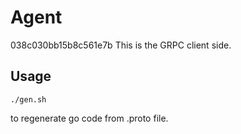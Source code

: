 # Agent
038c030bb15b8c561e7b
This is the GRPC client side.

## Usage

```
./gen.sh
```
to regenerate go code from .proto file.
